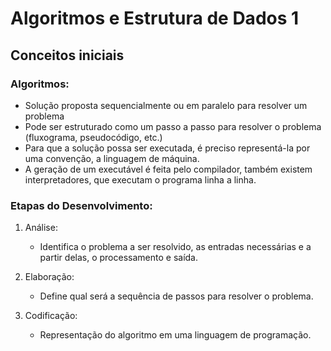 
# Algoritmos e Estrutura de Dados 1

## Conceitos iniciais

### Algoritmos:

- Solução proposta sequencialmente ou em paralelo para resolver um problema
- Pode ser estruturado como um passo a passo para resolver o problema (fluxograma, pseudocódigo, etc.)
- Para que a solução possa ser executada, é preciso representá-la por uma convenção, a linguagem de máquina.
- A geração de um executável é feita pelo compilador, também existem interpretadores, que executam o programa linha a linha.

### Etapas do Desenvolvimento:

1. Análise:
   - Identifica o problema a ser resolvido, as entradas necessárias e a partir delas, o processamento e saída. 

2. Elaboração:
   - Define qual será a sequência de passos para resolver o problema.

3. Codificação:
   - Representação do algoritmo em uma linguagem de programação.